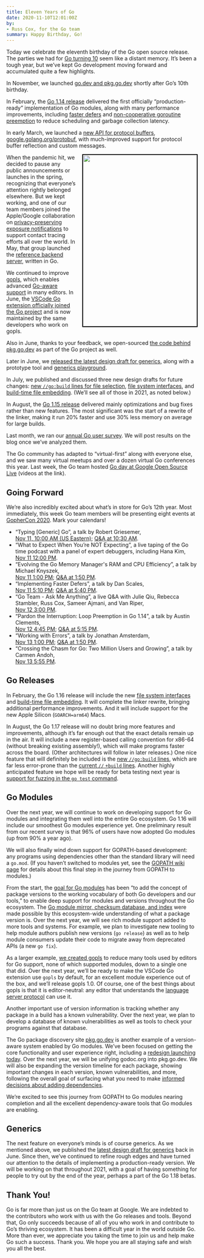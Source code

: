 ```yaml
---
title: Eleven Years of Go
date: 2020-11-10T12:01:00Z
by:
- Russ Cox, for the Go team
summary: Happy Birthday, Go!
---
```



Today we celebrate the eleventh birthday of the Go open source release.
The parties we had for
[Go turning 10](/blog/10years)
seem like a distant memory.
It’s been a tough year, but
we’ve kept Go development moving forward
and accumulated quite a few highlights.

In November, we launched [go.dev and pkg.go.dev](/blog/go.dev)
shortly after Go’s 10th birthday.

In February, the [Go 1.14 release](/blog/go1.14)
delivered the first officially “production-ready” implementation of Go modules,
along with many performance improvements,
including
[faster defers](/design/34481-opencoded-defers)
and
[non-cooperative goroutine preemption](/design/24543/conservative-inner-frame)
to reduce scheduling
and garbage collection latency.

In early March, we launched a
[new API for protocol buffers](/blog/protobuf-apiv2),
[google.golang.org/protobuf](https://pkg.go.dev/google.golang.org/protobuf),
with much-improved support for protocol buffer reflection and custom messages.

<img src="11years/gophermask.jpg" height="450" width="300" align="right" style="border: 2px solid black; margin: 0 0 1em 1em;">

When the pandemic hit, we decided to pause any public announcements
or launches in the spring,
recognizing that everyone’s attention rightly belonged elsewhere.
But we kept working, and one of our team members joined the
Apple/Google collaboration on
[privacy-preserving exposure notifications](https://www.google.com/covid19/exposurenotifications/)
to support contact tracing efforts all over the world.
In May, that group launched the
[reference backend server](https://github.com/google/exposure-notifications-server),
written in Go.

We continued to improve [gopls](https://www.youtube.com/watch?v=EFJfdWzBHwE),
which enables advanced
[Go-aware support](https://github.com/golang/tools/blob/master/gopls/doc/user.md)
in many editors.
In June, the
[VSCode Go extension officially joined the Go project](/blog/vscode-go)
and is now maintained by the same developers who work on gopls.

Also in June, thanks to your feedback, we open-sourced
[the code behind pkg.go.dev](/blog/pkgsite)
as part of the Go project as well.

Later in June, we
[released the latest design draft for generics](/blog/generics-next-step),
along with a prototype tool and [generics playground](https://go2goplay.golang.org/).

In July, we published and discussed three new design drafts for future changes:
[new `//go:build` lines for file selection](/design/draft-gobuild),
[file system interfaces](/design/draft-iofs),
and
[build-time file embedding](/design/draft-embed).
(We’ll see all of those in 2021, as noted below.)

In August, the [Go 1.15 release](/blog/go1.15)
delivered mainly optimizations and bug fixes rather than new features.
The most significant was the start of a rewrite of the linker,
making it run 20% faster and use 30% less memory
on average for large builds.

Last month, we ran our [annual Go user survey](/blog/survey2020).
We will post results on the blog once we’ve analyzed them.

The Go community has adapted to “virtual-first” along with everyone else,
and we saw many virtual meetups and over a dozen virtual Go conferences this year.
Last week, the Go team hosted
[Go day at Google Open Source Live](https://opensourcelive.withgoogle.com/events/go)
(videos at the link).

## Going Forward

We’re also incredibly excited about what’s in store for Go’s 12th year.
Most immediately, this week Go team members will
be presenting eight events at
[GopherCon 2020](https://www.gophercon.com/).
Mark your calendars!

- “Typing [Generic] Go”,
  a talk by Robert Griesemer,\
  [Nov 11, 10:00 AM (US Eastern)](https://www.gophercon.com/agenda/session/233094);
  [Q&A at 10:30 AM](https://www.gophercon.com/agenda/session/417935).
- “What to Expect When You’re NOT Expecting”,
  a live taping of the Go time podcast with a panel of expert debuggers,
  including Hana Kim,\
  [Nov 11 12:00 PM](https://www.gophercon.com/agenda/session/2334490).
- “Evolving the Go Memory Manager's RAM and CPU Efficiency”,
  a talk by Michael Knyszek,\
  [Nov 11 1:00 PM](https://www.gophercon.com/agenda/session/233086);
  [Q&A at 1:50 PM](https://www.gophercon.com/agenda/session/417940).
- “Implementing Faster Defers”,
  a talk by Dan Scales,\
  [Nov 11 5:10 PM](https://www.gophercon.com/agenda/session/233397);
  [Q&A at 5:40 PM](https://www.gophercon.com/agenda/session/417941).
 - “Go Team - Ask Me Anything”,
  a live Q&A with Julie Qiu, Rebecca Stambler, Russ Cox, Sameer Ajmani, and Van Riper,\
  [Nov 12 3:00 PM](https://www.gophercon.com/agenda/session/420539).
- “Pardon the Interruption: Loop Preemption in Go 1.14”,
  a talk by Austin Clements,\
  [Nov 12 4:45 PM](https://www.gophercon.com/agenda/session/233441);
  [Q&A at 5:15 PM](https://www.gophercon.com/agenda/session/417943).
- “Working with Errors”,
  a talk by Jonathan Amsterdam,\
  [Nov 13 1:00 PM](https://www.gophercon.com/agenda/session/233432);
  [Q&A at 1:50 PM](https://www.gophercon.com/agenda/session/417945).
- “Crossing the Chasm for Go: Two Million Users and Growing”,
  a talk by Carmen Andoh,\
  [Nov 13 5:55 PM](https://www.gophercon.com/agenda/session/233426).

## Go Releases

In February, the Go 1.16 release will include the new
[file system interfaces](https://tip.golang.org/pkg/io/fs/)
and
[build-time file embedding](https://tip.golang.org/pkg/embed/).
It will complete the linker rewrite, bringing additional performance improvements.
And it will include support for the new Apple Silicon (`GOARCH=arm64`) Macs.

In August, the Go 1.17 release will no doubt bring more features and improvements,
although it’s far enough out that the exact details remain up in the air.
It will include a new register-based calling convention for x86-64
(without breaking existing assembly!),
which will make programs faster across the board.
(Other architectures will follow in later releases.)
One nice feature that will definitely be included is the
[new `//go:build` lines](/design/draft-gobuild),
which are far less error-prone than the
[current `//` `+build` lines](/cmd/go/#hdr-Build_constraints).
Another highly anticipated feature we hope will be ready for beta testing next year
is
[support for fuzzing in the `go test` command](/design/draft-fuzzing).

## Go Modules

Over the next year, we will continue to work on developing support for Go modules
and integrating them well into the entire Go ecosystem.
Go 1.16 will include our smoothest Go modules experience yet.
One preliminary result from our recent survey is that 96% of users
have now adopted Go modules (up from 90% a year ago).

We will also finally wind down support for GOPATH-based development:
any programs using dependencies other than the standard library will need a `go.mod`.
(If you haven’t switched to modules yet, see the
[GOPATH wiki page](/wiki/GOPATH)
for details about this final step in the journey from GOPATH to modules.)

From the start, the [goal for Go modules](https://research.swtch.com/vgo-intro)
has been “to add the concept of package versions to the working vocabulary
of both Go developers and our tools,”
to enable deep support for modules and versions throughout the Go ecosystem.
The [Go module mirror, checksum database, and index](/blog/modules2019)
were made possible by this ecosystem-wide understanding of what a package version is.
Over the next year, we will see rich module support added to more tools and systems.
For example, we plan to investigate new tooling to help module authors publish new versions
(`go release`)
as well as to help module consumers update their code to migrate away from
deprecated APIs (a new `go fix`).

As a larger example,
[we created gopls](https://github.com/golang/tools/blob/master/gopls/README.md)
to reduce many tools used by editors for Go support,
none of which supported modules, down to a single one that did.
Over the next year,
we’ll be ready to make the VSCode Go extension use `gopls` by default,
for an excellent module experience out of the box,
and we’ll release gopls 1.0.
Of course, one of the best things about gopls is that it is editor-neutral:
any editor that understands the
[language server protocol](https://langserver.org/)
can use it.

Another important use of version information is tracking whether
any package in a build has a known vulnerability.
Over the next year, we plan to develop a database of known vulnerabilities
as well as tools to check your programs against that database.

The Go package discovery site
[pkg.go.dev](https://pkg.go.dev/)
is another example of a version-aware system enabled by Go modules.
We’ve been focused on getting the core functionality and user experience right,
including a
[redesign launching today](/blog/pkgsite-redesign).
Over the next year,
we will be unifying godoc.org into pkg.go.dev.
We will also be expanding the version timeline for each package,
showing important changes in each version,
known vulnerabilities, and more,
following the overall goal of surfacing what you need to make
[informed decisions about adding dependencies](https://research.swtch.com/deps).

We’re excited to see this journey from GOPATH to Go modules
nearing completion and all the excellent dependency-aware tools
that Go modules are enabling.

## Generics

The next feature on everyone’s minds is of course generics.
As we mentioned above, we published the
[latest design draft for generics](/blog/generics-next-step)
back in June.
Since then, we’ve continued to refine rough edges and have turned our
attention to the details of implementing a production-ready version.
We will be working on that throughout 2021, with a goal of having
something for people to try out by the end of the year,
perhaps a part of the Go 1.18 betas.

## Thank You!

Go is far more than just us on the Go team at Google.
We are indebted to the contributors who work with us with the Go releases and tools.
Beyond that, Go only succeeds because of all of you who work in
and contribute to Go’s thriving ecosystem.
It has been a difficult year in the world outside Go.
More than ever, we appreciate you taking the time
to join us and help make Go such a success.
Thank you.
We hope you are all staying safe and wish you all the best.

